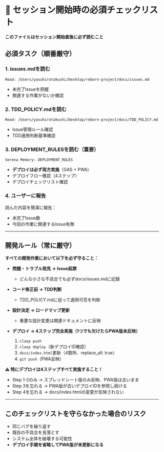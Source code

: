 # 🚨 セッション開始時の必須チェックリスト

**このファイルはセッション開始直後に必ず読むこと**

## 必須タスク（順番厳守）

### 1. issues.mdを読む
```
Read: /Users/yasuhirotakushi/Desktop/reborn-project/docs/issues.md
```
- 未完了Issueを把握
- 関連する作業がないか確認

### 2. TDD_POLICY.mdを読む
```
Read: /Users/yasuhirotakushi/Desktop/reborn-project/docs/TDD_POLICY.md
```
- Issue管理ルール確認
- TDD適用判断基準確認

### 3. DEPLOYMENT_RULESを読む（重要）
```
Serena Memory: DEPLOYMENT_RULES
```
- **デプロイは必ず両方実施**（GAS + PWA）
- デプロイフロー確認（4ステップ）
- デプロイチェックリスト確認

### 4. ユーザーに報告
読んだ内容を簡潔に報告：
- 未完了Issue数
- 今回の作業に関連するIssue有無

---

## 開発ルール（常に厳守）

**すべての開発作業において以下を必ず守ること：**

- **問題・トラブル発見 → Issue起票**
  - どんな小さな不具合でも必ずdocs/issues.mdに記録
  
- **コード修正前 → TDD判断**
  - TDD_POLICY.mdに従って適用可否を判断
  
- **設計決定 → ロードマップ更新**
  - 重要な設計変更は関連ドキュメントに反映
  
- **デプロイ → 4ステップ完全実施（1つでも欠けたらPWA版未反映）**
  1. `clasp push`
  2. `clasp deploy`（新デプロイID確認）
  3. `docs/index.html`更新（4箇所、replace_all: true）
  4. `git push`（PWA反映）

**⚠️ 特にデプロイは4ステップすべて実施すること！**
- Step 1-2のみ → スプレッドシート版のみ反映、PWA版は古いまま
- Step 3を忘れる → PWA版が古いデプロイIDを参照し続ける
- Step 4を忘れる → docs/index.htmlの変更が反映されない

---

## このチェックリストを守らなかった場合のリスク
- 同じバグを繰り返す
- 既存の不具合を見落とす
- システム全体を破壊する可能性
- **デプロイ手順を省略してPWA版が未更新になる**
